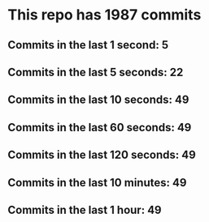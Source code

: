 # This repo has 1987 commits

## Commits in the last 1 second: 5
## Commits in the last 5 seconds: 22
## Commits in the last 10 seconds: 49
## Commits in the last 60 seconds: 49
## Commits in the last 120 seconds: 49
## Commits in the last 10 minutes: 49
## Commits in the last 1 hour: 49
